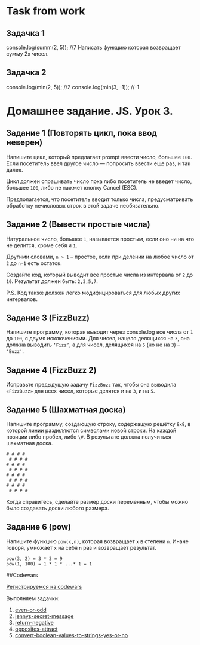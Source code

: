 # Task from work

## Задачка 1
   console.log(summ(2, 5)); //7
   Написать функцию которая возвращает сумму 2х чисел.
  
## Задачка 2
   console.log(min(2, 5)); //2
   console.log(min(3, -1)); //-1

# Домашнее задание. JS. Урок 3.

## Задание 1 (Повторять цикл, пока ввод неверен)

Напишите цикл, который предлагает prompt ввести число, большее `100`. Если посетитель ввел другое число — попросить ввести еще раз, и так далее.

Цикл должен спрашивать число пока либо посетитель не введет число, большее `100`, либо не нажмет кнопку Cancel (ESC).

Предполагается, что посетитель вводит только числа, предусматривать обработку нечисловых строк в этой задаче необязательно.

## Задание 2 (Вывести простые числа)
 
Натуральное число, большее `1`, называется простым, если оно ни на что не делится, кроме себя и `1`.

Другими словами, `n > 1` – простое, если при делении на любое число от `2` до `n-1` есть остаток.

Создайте код, который выводит все простые числа из интервала от `2` до `10`. Результат должен быть: `2,3,5,7`.

P.S. Код также должен легко модифицироваться для любых других интервалов. 

## Задание 3 (FizzBuzz)

Напишите программу, которая выводит через console.log все числа от `1` до
`100`, с двумя исключениями. Для чисел, нацело делящихся на `3`, она должна
выводить `‘Fizz’`, а для чисел, делящихся на `5` (но не на `3`) – `'Buzz'`.

## Задание 4 (FizzBuzz 2)

Исправьте предыдущую задачу `FizzBuzz` так, чтобы она выводила `«FizzBuzz»` для всех
чисел, которые делятся и на `3`, и на `5`.

## Задание 5 (Шахматная доска)

Напишите программу, создающую строку, содержащую решётку `8х8`, в
которой линии разделяются символами новой строки. На каждой позиции
либо пробел, либо `\#`. В результате должна получиться шахматная доска.

```
# # # #
 # # # #
# # # #
 # # # #
# # # #
 # # # #
# # # #
 # # # #
```

Когда справитесь, сделайте размер доски переменным, чтобы можно было
создавать доски любого размера.

## Задание 6 (pow)
Напишите функцию `pow(x,n)`, которая возвращает `x` в степени `n`. Иначе говоря, умножает `x` на себя `n` раз и возвращает результат.

```
pow(3, 2) = 3 * 3 = 9
pow(1, 100) = 1 * 1 * ...* 1 = 1
```

##Codewars

[Регистрируемся на codewars](http://www.codewars.com/r/qEzvHw)

Выполняем задачки:

1.  [even-or-odd](http://www.codewars.com/kata/even-or-odd)
2.  [jennys-secret-message](http://www.codewars.com/kata/jennys-secret-message)
3.  [return-negative](http://www.codewars.com/kata/return-negative)
4.  [opposites-attract](http://www.codewars.com/kata/opposites-attract)
5.  [convert-boolean-values-to-strings-yes-or-no](http://www.codewars.com/kata/convert-boolean-values-to-strings-yes-or-no)
